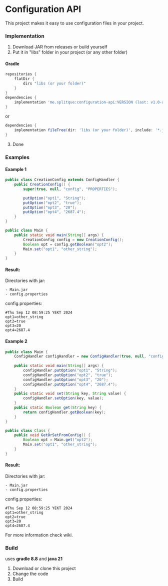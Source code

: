 # Configuration API

This project makes it easy to use configuration files in your project.

### Implementation
1. Download JAR from releases or build yourself
2. Put it in "libs" folder in your project (or any other folder)
#### Gradle
```groovy
repositories {
    flatDir {
        dirs "libs (or your folder)" 
    }
}
dependencies {
    implementation 'me.splitque:configuration-api:VERSION (last: v1.0-alpha)'
}
```
or
```groovy
dependencies {
    implementation fileTree(dir: 'libs (or your folder)', include: '*.jar')
}
```

3. Done

### Examples

#### Example 1
```java
public class CreationConfig extends ConfigHandler {
    public CreationConfig() {
        super(true, null, "config", "PROPERTIES");

        putOption("opt1", "String");
        putOption("opt2", "true");
        putOption("opt3", "20");
        putOption("opt4", "2687.4");
    }
}
```
```java
public class Main {
    public static void main(String[] args) {
        CreationConfig config = new CreationConfig();
        Boolean opt = config.getBoolean("opt2");
        Main.set("opt1", "other_string");
    }
}
```
#### Result:
Directories with jar:
```
- Main.jar
- config.properties
```
config.properties:
```properties
#Thu Sep 12 08:59:25 YEKT 2024
opt1=other_string
opt2=true
opt3=20
opt4=2687.4
```

#### Example 2
```java
public class Main {
    ConfigHandler configHandler = new ConfigHandler(true, null, "config", "PROPERTIES");
    
    public static void main(String[] args) {
        configHandler.putOption("opt1", "String");
        configHandler.putOption("opt2", "true");
        configHandler.putOption("opt3", "20");
        configHandler.putOption("opt4", "2687.4");
    }
    public static void set(String key, String value) {
        configHandler.setOption(key, value);
    }
    public static Boolean get(String key) {
        return configHandler.getBoolean(key);
    }
}
```

```java
public class Class {
    public void GetOrSetFromConfig() {
        Boolean opt = Main.get("opt2");
        Main.set("opt1", "other_string");
    }
}
```
#### Result:
Directories with jar:
```
- Main.jar
- config.properties
```
config.properties:
```properties
#Thu Sep 12 08:59:25 YEKT 2024
opt1=other_string
opt2=true
opt3=20
opt4=2687.4
```

For more information check wiki.

### Build
uses **gradle 8.8** and **java 21**
1. Download or clone this project
2. Change the code
3. Build